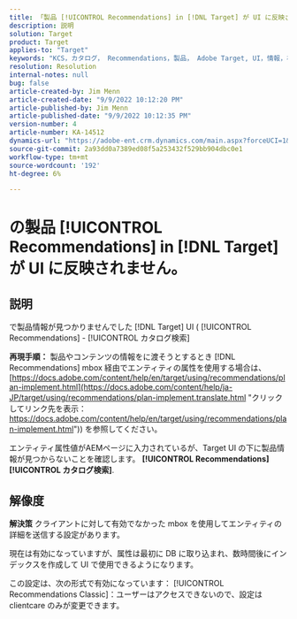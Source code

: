 ```yaml
---
title: 「製品 [!UICONTROL Recommendations] in [!DNL Target] が UI に反映されません。」
description: 説明
solution: Target
product: Target
applies-to: "Target"
keywords: "KCS，カタログ， Recommendations，製品， Adobe Target, UI，情報，検索"
resolution: Resolution
internal-notes: null
bug: false
article-created-by: Jim Menn
article-created-date: "9/9/2022 10:12:20 PM"
article-published-by: Jim Menn
article-published-date: "9/9/2022 10:12:35 PM"
version-number: 4
article-number: KA-14512
dynamics-url: "https://adobe-ent.crm.dynamics.com/main.aspx?forceUCI=1&pagetype=entityrecord&etn=knowledgearticle&id=8c8b7b73-8c30-ed11-9db1-0022480866ad"
source-git-commit: 2a93dd0a7389ed08f5a253432f529bb904dbc0e1
workflow-type: tm+mt
source-wordcount: '192'
ht-degree: 6%

---
```


# の製品 [!UICONTROL Recommendations] in [!DNL Target] が UI に反映されません。

## 説明


で製品情報が見つかりませんでした [!DNL Target] UI ( [!UICONTROL Recommendations] - [!UICONTROL カタログ検索]

<b>再現手順：</b>
製品やコンテンツの情報をに渡そうとするとき [!DNL Recommendations] mbox 経由でエンティティの属性を使用する場合は、[https://docs.adobe.com/content/help/en/target/using/recommendations/plan-implement.html](https://docs.adobe.com/content/help/ja-JP/target/using/recommendations/plan-implement.translate.html "クリックしてリンク先を表示：https://docs.adobe.com/content/help/en/target/using/recommendations/plan-implement.html")) を参照してください。


エンティティ属性値がAEMページに入力されているが、Target UI の下に製品情報が見つからないことを確認します。 <b> [!UICONTROL Recommendations]</b><b>[!UICONTROL カタログ検索]</b>.


## 解像度


<b>解決策</b>
クライアントに対して有効でなかった mbox を使用してエンティティの詳細を送信する設定があります。

現在は有効になっていますが、属性は最初に DB に取り込まれ、数時間後にインデックスを作成して UI で使用できるようになります。

この設定は、次の形式で有効になっています： [!UICONTROL Recommendations Classic]：ユーザーはアクセスできないので、設定は clientcare のみが変更できます。
